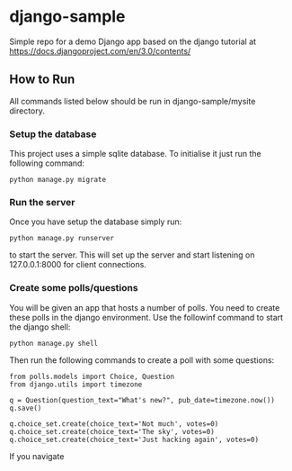 # django-sample
Simple repo for a demo Django app based on the django tutorial at https://docs.djangoproject.com/en/3.0/contents/

## How to Run

All commands listed below should be run in django-sample/mysite directory.

### Setup the database

This project uses a simple sqlite database. To initialise it just run the following command:

```
python manage.py migrate
```

### Run the server

Once you have setup the database simply run:
```
python manage.py runserver
```
to start the server. This will set up the server and start listening on 127.0.0.1:8000 for client connections.

### Create some polls/questions

You will be given an app that hosts a number of polls. You need to create these polls in the django environment. Use the followinf command to start the django shell:

```
python manage.py shell
```

Then run the following commands to create a poll with some questions:

```
from polls.models import Choice, Question
from django.utils import timezone

q = Question(question_text="What's new?", pub_date=timezone.now())
q.save()

q.choice_set.create(choice_text='Not much', votes=0)
q.choice_set.create(choice_text='The sky', votes=0)
q.choice_set.create(choice_text='Just hacking again', votes=0)
```



If you navigate
